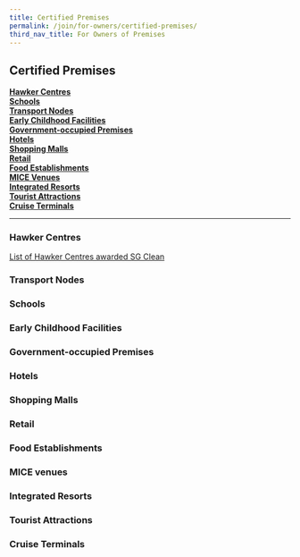 ```yaml
---
title: Certified Premises
permalink: /join/for-owners/certified-premises/
third_nav_title: For Owners of Premises
---
```


## Certified Premises


**[Hawker Centres](#hawker) <br>
[Schools](#schools) <br>
[Transport Nodes](#transport) <br>
[Early Childhood Facilities](#early) <br>
[Government-occupied Premises](#government) <br>
[Hotels](#hotels) <br>
[Shopping Malls](#shopping) <br>
[Retail](#retail) <br>
[Food Establishments](#food) <br>
[MICE Venues](#mice) <br>
[Integrated Resorts](#integrated) <br>
[Tourist Attractions](#tourist) <br>
[Cruise Terminals](#cruise)**


---
<a name="hawker"></a>
### Hawker Centres
[List of Hawker Centres awarded SG Clean](/join/list-hawker.pdf)

<a name="transport"></a>
### Transport Nodes

<a name="schools"></a>
### Schools

<a name="early"></a>
### Early Childhood Facilities

<a name="government"></a>
### Government-occupied Premises

<a name="hotels"></a>
### Hotels

<a name="shopping"></a>
### Shopping Malls

<a name="retail"></a>
### Retail

<a name="food"></a>
### Food Establishments

<a name="mice"></a>
### MICE venues

<a name="integrated"></a>
### Integrated Resorts

<a name="tourist"></a>
### Tourist Attractions

<a name="cruise"></a>
### Cruise Terminals
